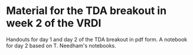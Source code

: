 # Material for the TDA breakout in week 2 of the VRDI
Handouts for day 1 and day 2 of the TDA breakout in pdf form.
A notebook for day 2 based on T. Needham's notebooks.
